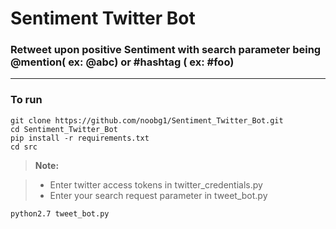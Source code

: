 Sentiment Twitter Bot
=====================
### Retweet upon positive Sentiment with search parameter being @mention( ex: @abc) or #hashtag ( ex: #foo)
----------------------------

### To run
```
git clone https://github.com/noobg1/Sentiment_Twitter_Bot.git
cd Sentiment_Twitter_Bot
pip install -r requirements.txt
cd src
```

> **Note:**

> - Enter twitter access tokens in twitter_credentials.py
> - Enter your search request parameter in tweet_bot.py

```
python2.7 tweet_bot.py
```